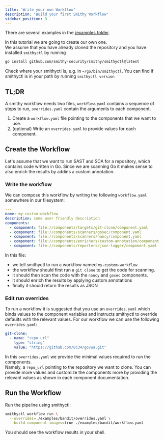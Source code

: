 ```yaml
---
title: 'Write your own Workflow'
description: "Build your first Smithy Workflow"
sidebar_position: 3
---
```


There are several examples in
the [/examples folder](https://github.com/smithy-security/smithy/tree/main/examples/).

In this tutorial we are going to create our own one.\
We assume that you have already cloned the repository and you have installed
`smithyctl` by running

```bash
go install github.com/smithy-security/smithy/smithyctl@latest
```

Check where your smithyctl is, e.g. in `~/go/bin/smithyctl`.
You can find if smithyctl is in your path by running `smithyctl version`

## TL;DR

A smithy workflow needs two files, `workflow.yaml` contains a sequence of steps
to run, `overrides.yaml` contain the arguments to each component.

1. Create a `workflow.yaml` file pointing to the components that we want to use.
2. (optional) Write an `overrides.yaml` to provide values for each component.

## Create the Workflow

Let's assume that we want to run SAST and SCA for a repository, which contains
code written in Go.
Since we are scanning Go it makes sense to also enrich the results by addins a
custom annotation.

### Write the workflow

We can compose this workflow by writing the following `workflow.yaml` somewhere
in our filesystem:

```yaml
---
name: my-custom-workflow
description: some user friendly description
components:
  - component: file://components/targets/git-clone/component.yaml
  - component: file://components/scanners/gosec/component.yaml
  - component: file://components/scanners/nancy/component.yaml
  - component: file://components/enrichers/custom-annotation/component.yaml
  - component: file://components/reporters/json-logger/component.yaml

```

In this file:

* we tell smithyctl to run a workflow named `my-custom-workflow`
* the workflow should first run a `git clone` to get the code for scanning.
* it should then scan the code with the `nancy` and `gosec` components.
* it should enrich the results by applying custom annotations
* finally it should return the results as JSON

### Edit run overrides

To run a workflow it is suggested that you use an `overrides.yaml` which binds
values to the
component variables and instructs smithyctl to override defaults with the
relevant values.
For our workflow we can use the following `overrides.yaml`:

```yaml
git-clone:
  - name: "repo_url"
    type: "string"
    value: "https://github.com/0c34/govwa.git"
```

In this `overrides.yaml` we provide the minimal values required to run the
components.\
Namely, a `repo_url` pointing to the repository we want to clone.
You can provide more values and customize the components more by providing the
relevant values as shown in each component documentation.

## Run the Workflow

Run the pipeline using smithyctl:

```bash
smithyctl workflow run \
  --overrides=./examples/bandit/overrides.yaml \
  --build-component-images=true ./examples/bandit/workflow.yaml
```

You should see the workflow results in your shell.
